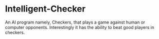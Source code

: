 # Intelligent-Checker
An AI program namely, Checkers, that plays a game against human or computer opponents. Interestingly it has the ability to beat good players in checkers.
